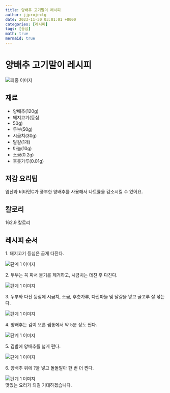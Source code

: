 ```yaml
---
title: 양배추 고기말이 레시피
author: jjprojectg
date: 2023-11-30 03:01:01 +0000
categories: [레시피]
tags: [등심]
math: true
mermaid: true
---
```

<meta name="og:type" content="website"/>
<meta charset="UTF-8"/>
<div class="header">
  <h1>양배추 고기말이 레시피</h1>
</div>

<div class="container my-4">
  <div class="row">
    <div class="col-12 col-md-6">
      <div class="recipe-image">
        <img src="http://www.foodsafetykorea.go.kr/uploadimg/cook/10_00632_2.png" class="step-image" alt="최종 이미지"/>
      </div>
    </div>
    <div class="col-12 col-md-6">
      <div class="ingredients">
        <h2>재료</h2>
        <ul class="card">
          <li> 양배추(120g) </li>
          <li>  돼지고기(등심 </li>
          <li>  50g) </li>
          <li>  두부(50g) </li>
          <li>  시금치(30g) </li>
          <li> 달걀(1개) </li>
          <li>  마늘(10g) </li>
          <li>  소금(0.2g) </li>
          <li>  후춧가루(0.01g) </li>
</ul>
      </div>
    </div>
    <div class="col-12 col-md-6">
      <div class="ingredients">
        <h2>저감 요리팁</h2>
        <div class="card"> 
          <p>
            엽산과 비타민C가 풍부한 양배추를 사용해서 나트륨을 감소시킬 수 있어요.
          </p>
        </div>
      </div>
      <div class="ingredients">
        <h2>칼로리</h2>
        <div class="card"> 
          <p>
            162.9 칼로리
          </p>
        </div>
      </div>
    </div>
  </div>

  <h2 class="my-4">레시피 순서</h2>
  <div class="card recipe-card">
    <div class="card-body recipe-step">
      <p class="card-text step-description">1. 돼지고기 등심은 곱게 다진다.</p>
      <img src="http://www.foodsafetykorea.go.kr/uploadimg/cook/20_00632_1.png" alt="단계 1 이미지" class="step-image"/>
    </div>
  </div>
  <div class="card recipe-card">
    <div class="card-body recipe-step">
      <p class="card-text step-description">2. 두부는 꼭 짜서 물기를 제거하고,
시금치는 데친 후 다진다.</p>
      <img src="http://www.foodsafetykorea.go.kr/uploadimg/cook/20_00632_2.png" alt="단계 1 이미지" class="step-image"/>
    </div>
  </div>
  <div class="card recipe-card">
    <div class="card-body recipe-step">
      <p class="card-text step-description">3. 두부와 다진 등심에 시금치, 소금,
후춧가루, 다진마늘 및 달걀을 넣고
골고루 잘 섞는다.</p>
      <img src="http://www.foodsafetykorea.go.kr/uploadimg/cook/20_00632_3.png" alt="단계 1 이미지" class="step-image"/>
    </div>
  </div>
  <div class="card recipe-card">
    <div class="card-body recipe-step">
      <p class="card-text step-description">4. 양배추는 김이 오른 찜통에서 약 5분
정도 찐다.</p>
      <img src="http://www.foodsafetykorea.go.kr/uploadimg/cook/20_00632_4.png" alt="단계 1 이미지" class="step-image"/>
    </div>
  </div>
  <div class="card recipe-card">
    <div class="card-body recipe-step">
      <p class="card-text step-description">5. 김발에 양배추를 넓게 편다.</p>
      <img src="http://www.foodsafetykorea.go.kr/uploadimg/cook/20_00632_5.png" alt="단계 1 이미지" class="step-image"/>
    </div>
  </div>
  <div class="card recipe-card">
    <div class="card-body recipe-step">
      <p class="card-text step-description">6. 양배추 위에 ?을 넣고 돌돌말아 한 번
더 찐다.</p>
      <img src="http://www.foodsafetykorea.go.kr/uploadimg/cook/20_00632_6.png" alt="단계 1 이미지" class="step-image"/>
    </div>
  </div>

</div>
맛있는 요리가 되길 기대하겠습니다.
